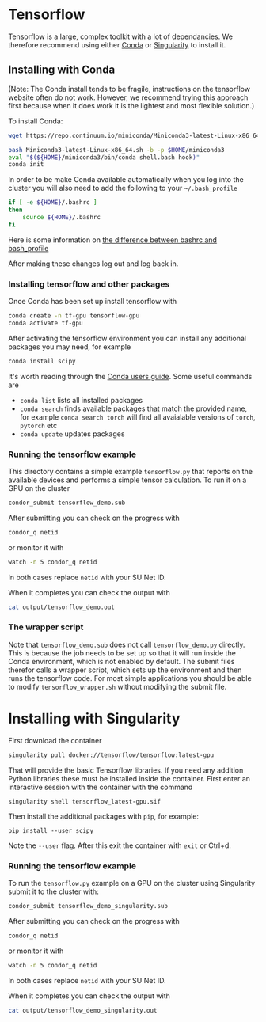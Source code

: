 # Tensorflow

Tensorflow is a large, complex toolkit with a lot of dependancies.  We therefore recommend using
either [Conda](https://docs.conda.io/en/latest/) or [Singularity](https://docs.sylabs.io/guides/latest/user-guide/)
to install it.


## Installing with Conda

(Note: The Conda install tends to be fragile, instructions on the tensorflow website often 
do not work.  However, we recommend trying this approach first because when it does work it
is the lightest and most flexible solution.)

To install Conda:

```bash
wget https://repo.continuum.io/miniconda/Miniconda3-latest-Linux-x86_64.sh

bash Miniconda3-latest-Linux-x86_64.sh -b -p $HOME/miniconda3
eval "$(${HOME}/miniconda3/bin/conda shell.bash hook)"
conda init
```

In order to be make Conda available automatically when you log into the cluster
you will also need to add the following to your `~/.bash_profile`

```bash
if [ -e ${HOME}/.bashrc ]
then
    source ${HOME}/.bashrc
fi
```

Here is some information on
[the difference between bashrc and bash_profile](https://linuxize.com/post/bashrc-vs-bash-profile/)


After making these changes log out and log back in.


### Installing tensorflow and other packages

Once Conda has been set up install tensorflow with

```bash
conda create -n tf-gpu tensorflow-gpu
conda activate tf-gpu
```

After activating the tensorflow environment you can install any additional packages you
may need, for example

```bash
conda install scipy 
```

It's worth reading through the
[Conda users guide](https://docs.conda.io/projects/conda/en/latest/user-guide/index.html).  Some useful commands are

  * `conda list` lists all installed packages
  * `conda search` finds available packages that match the provided name, for
    example `conda search torch` will find all avaialable versions of `torch`,
    `pytorch` etc
  * `conda update` updates packages


### Running the tensorflow example

This directory contains a simple example `tensorflow.py` that reports on the available devices
and performs a simple tensor calculation.  To run it on a GPU on the cluster


```bash
condor_submit tensorflow_demo.sub
```

After submitting you can check on the progress with

```bash
condor_q netid
```

or monitor it with

```bash
watch -n 5 condor_q netid
```

In both cases replace `netid` with your SU Net ID.

When it completes you can check the output with

```bash
cat output/tensorflow_demo.out
```

### The wrapper script

Note that `tensorflow_demo.sub` does not call `tensorflow_demo.py` directly.
This is because the job needs to be set up so that it will run inside the Conda
environment, which is not enabled by default.  The submit files therefor calls
a wrapper script, which sets up the environment and then runs the tensorflow
code.  For most simple applications you should be able to modify
`tensorflow_wrapper.sh` without modifying the submit file.


# Installing with Singularity

First download the container

```bash
singularity pull docker://tensorflow/tensorflow:latest-gpu
```

That will provide the basic Tensorflow libraries.  If you need any addition Python 
libraries these must be installed inside the container.  First enter an interactive session
with the container with the command

```
singularity shell tensorflow_latest-gpu.sif
```

Then install the additional packages with `pip`, for example:

```
pip install --user scipy
```

Note the `--user` flag.  After this exit the container with `exit` or Ctrl+d.


### Running the tensorflow example

To run the `tensorflow.py` example on a GPU on the cluster using Singularity
submit it to the cluster with:


```bash
condor_submit tensorflow_demo_singularity.sub
```

After submitting you can check on the progress with

```bash
condor_q netid
```

or monitor it with

```bash
watch -n 5 condor_q netid
```

In both cases replace `netid` with your SU Net ID.

When it completes you can check the output with

```bash
cat output/tensorflow_demo_singularity.out
```



